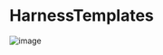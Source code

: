 # HarnessTemplates
![image](https://user-images.githubusercontent.com/56226186/187199142-b4a089cd-cf76-4aad-aa98-4c4e0292df38.png)

